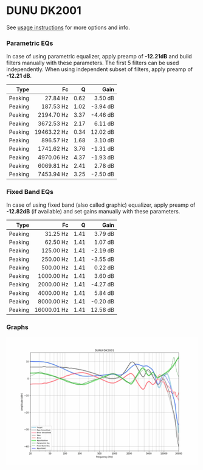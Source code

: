 # DUNU DK2001
See [usage instructions](https://github.com/jaakkopasanen/AutoEq#usage) for more options and info.

### Parametric EQs
In case of using parametric equalizer, apply preamp of **-12.21dB** and build filters manually
with these parameters. The first 5 filters can be used independently.
When using independent subset of filters, apply preamp of **-12.21 dB**.

| Type    | Fc          |    Q | Gain     |
|--------:|------------:|-----:|---------:|
| Peaking | 27.84 Hz    | 0.62 | 3.50 dB  |
| Peaking | 187.53 Hz   | 1.02 | -3.94 dB |
| Peaking | 2194.70 Hz  | 3.37 | -4.46 dB |
| Peaking | 3672.53 Hz  | 2.17 | 6.11 dB  |
| Peaking | 19463.22 Hz | 0.34 | 12.02 dB |
| Peaking | 896.57 Hz   | 1.68 | 3.10 dB  |
| Peaking | 1741.62 Hz  | 3.76 | -1.31 dB |
| Peaking | 4970.06 Hz  | 4.37 | -1.93 dB |
| Peaking | 6069.81 Hz  | 2.41 | 2.78 dB  |
| Peaking | 7453.94 Hz  | 3.25 | -2.50 dB |

### Fixed Band EQs
In case of using fixed band (also called graphic) equalizer, apply preamp of **-12.82dB**
(if available) and set gains manually with these parameters.

| Type    | Fc          |    Q | Gain     |
|--------:|------------:|-----:|---------:|
| Peaking | 31.25 Hz    | 1.41 | 3.79 dB  |
| Peaking | 62.50 Hz    | 1.41 | 1.07 dB  |
| Peaking | 125.00 Hz   | 1.41 | -2.19 dB |
| Peaking | 250.00 Hz   | 1.41 | -3.55 dB |
| Peaking | 500.00 Hz   | 1.41 | 0.22 dB  |
| Peaking | 1000.00 Hz  | 1.41 | 3.60 dB  |
| Peaking | 2000.00 Hz  | 1.41 | -4.27 dB |
| Peaking | 4000.00 Hz  | 1.41 | 5.84 dB  |
| Peaking | 8000.00 Hz  | 1.41 | -0.20 dB |
| Peaking | 16000.01 Hz | 1.41 | 12.58 dB |

### Graphs
![](./DUNU%20DK2001.png)